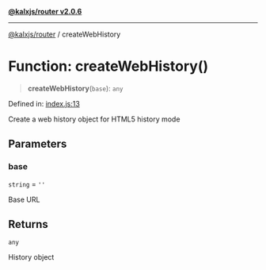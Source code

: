 [**@kalxjs/router v2.0.6**](../README.md)

***

[@kalxjs/router](../README.md) / createWebHistory

# Function: createWebHistory()

> **createWebHistory**(`base`): `any`

Defined in: [index.js:13](https://github.com/Odeneho-Calculus/kalxjs/blob/f4e1448a67739b423dfc857ea0a65824ff7a067a/packages/router/src/index.js#L13)

Create a web history object for HTML5 history mode

## Parameters

### base

`string` = `''`

Base URL

## Returns

`any`

History object
